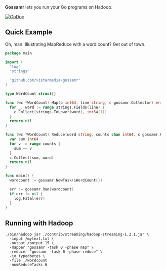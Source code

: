 **Gossamr** lets you run your Go programs on Hadoop.

[![GoDoc](https://godoc.org/github.com/vistarmedia/gossamr?status.svg)](https://godoc.org/github.com/vistarmedia/gossamr)

## Quick Example
Oh, man. Illustrating MapReduce with a word count? Get out of town.

```go
package main

import (
  "log"
  "strings"

  "github.com/vistarmedia/gossamr"
)

type WordCount struct{}

func (wc *WordCount) Map(p int64, line string, c gossamr.Collector) error {
  for _, word := range strings.Fields(line) {
    c.Collect(strings.ToLower(word), int64(1))
  }
  return nil
}

func (wc *WordCount) Reduce(word string, counts chan int64, c gossamr.Collector) error {
  var sum int64
  for v := range counts {
    sum += v
  }
  c.Collect(sum, word)
  return nil
}

func main() {
  wordcount := gossamr.NewTask(&WordCount{})

  err := gossamr.Run(wordcount)
  if err != nil {
    log.Fatal(err)
  }
}
```

## Running with Hadoop

    ./bin/hadoop jar ./contrib/streaming/hadoop-streaming-1.2.1.jar \
      -input /mytext.txt \
      -output /output.15 \
      -mapper "gossamr -task 0 -phase map" \
      -reducer "gossamr -task 0 -phase reduce" \
      -io typedbytes \
      -file ./wordcount
      -numReduceTasks 6
